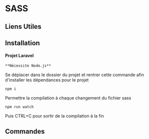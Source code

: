 # SASS

## Liens Utiles

## Installation

#### Projet Laravel

    **Nécessite Node.js**

Se déplacer dans le dossier du projet et rentrer cette commande afin d'installer les dépendances pour le projet

```
npm i
````

Permettre la compilation à chaque changement du fichier sass

```
npm run watch
```
Puis CTRL+C pour sortir de la compilation à la fin

## Commandes
